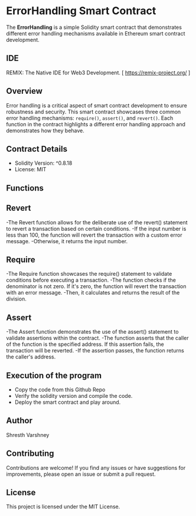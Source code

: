 # ErrorHandling Smart Contract

The **ErrorHandling** is a simple Solidity smart contract that demonstrates different error handling mechanisms available in Ethereum smart contract development.

## IDE
REMIX: The Native IDE for Web3 Development. [ https://remix-project.org/ ]

## Overview

Error handling is a critical aspect of smart contract development to ensure robustness and security. This smart contract showcases three common error handling mechanisms: `require()`, `assert()`, and `revert()`. Each function in the contract highlights a different error handling approach and demonstrates how they behave.

## Contract Details

- Solidity Version: ^0.8.18
- License: MIT

## Functions

## Revert
-The Revert function allows for the deliberate use of the revert() statement to revert a transaction based on certain conditions.
-If the input number is less than 100, the function will revert the transaction with a custom error message.
-Otherwise, it returns the input number. 

## Require
-The Require function showcases the require() statement to validate conditions before executing a transaction.
-The function checks if the denominator is not zero. If it's zero, the function will revert the transaction with an error message.
-Then, it calculates and returns the result of the division.

## Assert
-The Assert function demonstrates the use of the assert() statement to validate assertions within the contract.
-The function asserts that the caller of the function is the specified address. If this assertion fails, the transaction will be reverted.
-If the assertion passes, the function returns the caller's address.

## Execution of the program
- Copy the code from this Github Repo
- Verify the solidity version and compile the code.
- Deploy the smart contract and play around.

## Author
Shresth Varshney

## Contributing
Contributions are welcome! If you find any issues or have suggestions for improvements, please open an issue or submit a pull request.

## License

This project is licensed under the MIT License. 
